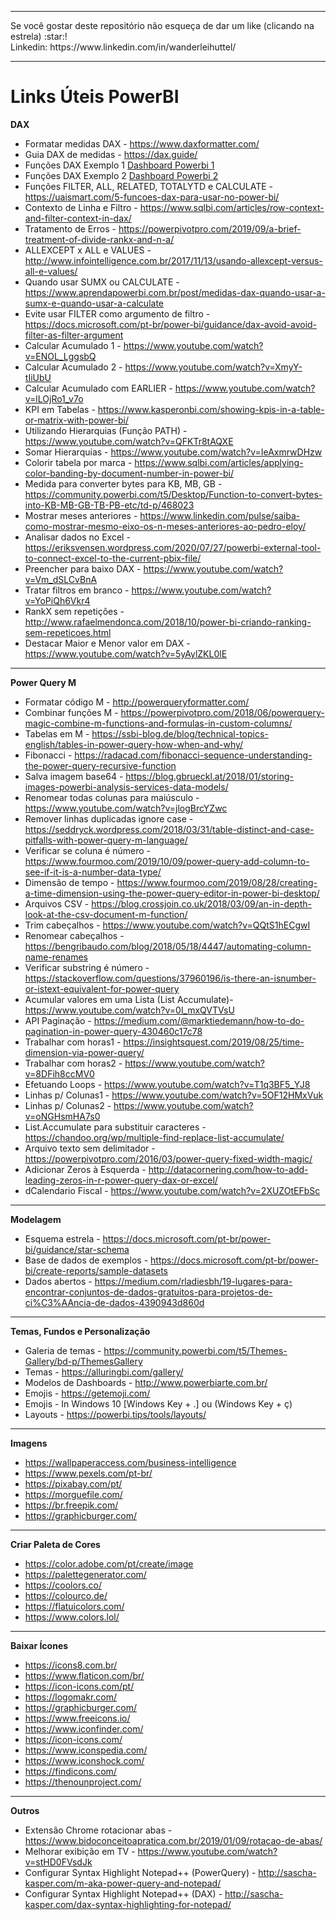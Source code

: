 <hr>
Se você gostar deste repositório não esqueça de dar um like (clicando na estrela) :star:!<br/>
Linkedin: https://www.linkedin.com/in/wanderleihuttel/
<hr>

# Links Úteis PowerBI

__DAX__ 
- Formatar medidas DAX - https://www.daxformatter.com/
- Guia DAX de medidas - https://dax.guide/
- Funções DAX Exemplo 1 [Dashboard Powerbi 1](https://app.powerbi.com/view?r=eyJrIjoiOWUxYzM4YzEtZDE2YS00MWFjLWE4ZWMtNjJmYTZmZjc4MjY0IiwidCI6IjdkMjIwM2Y0LTRiMzQtNDc2OS05OWNlLWZkYzMyOWMyMGZiZSJ9)
- Funções DAX Exemplo 2 [Dashboard Powerbi 2](https://app.powerbi.com/view?r=eyJrIjoiMTU2NDczNDctODg3MC00YmMwLTkxOTUtZmUwOTc2ODU3MDhmIiwidCI6IjVjNWFmNjNlLTAzMWQtNGI2Mi05ZTFlLTVhZjZlYWQxNWU5ZSIsImMiOjR9)
- Funções  FILTER, ALL, RELATED, TOTALYTD e CALCULATE - https://uaismart.com/5-funcoes-dax-para-usar-no-power-bi/
- Contexto de Linha e Filtro - https://www.sqlbi.com/articles/row-context-and-filter-context-in-dax/
- Tratamento de Erros - https://powerpivotpro.com/2019/09/a-brief-treatment-of-divide-rankx-and-n-a/
- ALLEXCEPT x ALL e VALUES - http://www.infointelligence.com.br/2017/11/13/usando-allexcept-versus-all-e-values/
- Quando usar SUMX ou CALCULATE - https://www.aprendapowerbi.com.br/post/medidas-dax-quando-usar-a-sumx-e-quando-usar-a-calculate
- Evite usar FILTER como argumento de filtro - https://docs.microsoft.com/pt-br/power-bi/guidance/dax-avoid-avoid-filter-as-filter-argument
- Calcular Acumulado 1 - https://www.youtube.com/watch?v=ENOL_LggsbQ
- Calcular Acumulado 2 - https://www.youtube.com/watch?v=XmyY-tIiUbU
- Calcular Acumulado com EARLIER - https://www.youtube.com/watch?v=lLOjRo1_v7o
- KPI em Tabelas - https://www.kasperonbi.com/showing-kpis-in-a-table-or-matrix-with-power-bi/
- Utilizando Hierarquias (Função PATH) - https://www.youtube.com/watch?v=QFKTr8tAQXE
- Somar Hierarquias - https://www.youtube.com/watch?v=IeAxmrwDHzw
- Colorir tabela por marca - https://www.sqlbi.com/articles/applying-color-banding-by-document-number-in-power-bi/
- Medida para converter bytes para KB, MB, GB - https://community.powerbi.com/t5/Desktop/Function-to-convert-bytes-into-KB-MB-GB-TB-PB-etc/td-p/468023
- Mostrar meses anteriores - https://www.linkedin.com/pulse/saiba-como-mostrar-mesmo-eixo-os-n-meses-anteriores-ao-pedro-eloy/
- Analisar dados no Excel - https://eriksvensen.wordpress.com/2020/07/27/powerbi-external-tool-to-connect-excel-to-the-current-pbix-file/
- Preencher para baixo DAX - https://www.youtube.com/watch?v=Vm_dSLCvBnA
- Tratar filtros em branco - https://www.youtube.com/watch?v=YoPiQh6Vkr4
- RankX sem repetições - http://www.rafaelmendonca.com/2018/10/power-bi-criando-ranking-sem-repeticoes.html
- Destacar Maior e Menor valor em DAX - https://www.youtube.com/watch?v=5yAylZKL0lE
___

__Power Query M__ 
- Formatar código M - http://powerqueryformatter.com/
- Combinar funções M - https://powerpivotpro.com/2018/06/powerquery-magic-combine-m-functions-and-formulas-in-custom-columns/
- Tabelas em M - https://ssbi-blog.de/blog/technical-topics-english/tables-in-power-query-how-when-and-why/
- Fibonacci - https://radacad.com/fibonacci-sequence-understanding-the-power-query-recursive-function
- Salva imagem base64 - https://blog.gbrueckl.at/2018/01/storing-images-powerbi-analysis-services-data-models/
- Renomear todas colunas para maiúsculo - https://www.youtube.com/watch?v=jlogBrcYZwc
- Remover linhas duplicadas ignore case - https://seddryck.wordpress.com/2018/03/31/table-distinct-and-case-pitfalls-with-power-query-m-language/
- Verificar se coluna é número - https://www.fourmoo.com/2019/10/09/power-query-add-column-to-see-if-it-is-a-number-data-type/
- Dimensão de tempo - https://www.fourmoo.com/2019/08/28/creating-a-time-dimension-using-the-power-query-editor-in-power-bi-desktop/
- Arquivos CSV - https://blog.crossjoin.co.uk/2018/03/09/an-in-depth-look-at-the-csv-document-m-function/
- Trim cabeçalhos - https://www.youtube.com/watch?v=QQtS1hECgwI
- Renomear cabeçalhos - https://bengribaudo.com/blog/2018/05/18/4447/automating-column-name-renames
- Verificar substring é número - https://stackoverflow.com/questions/37960196/is-there-an-isnumber-or-istext-equivalent-for-power-query
- Acumular valores em uma Lista (List Accumulate)- https://www.youtube.com/watch?v=0l_mxQVTVsU
- API Paginação - https://medium.com/@marktiedemann/how-to-do-pagination-in-power-query-430460c17c78
- Trabalhar com horas1 - https://insightsquest.com/2019/08/25/time-dimension-via-power-query/
- Trabalhar com horas2 - https://www.youtube.com/watch?v=8DFih8ccMV0
- Efetuando Loops - https://www.youtube.com/watch?v=T1q3BF5_YJ8
- Linhas p/ Colunas1 - https://www.youtube.com/watch?v=5OF12HMxVuk
- Linhas p/ Colunas2 - https://www.youtube.com/watch?v=oNGHsmHA7s0
- List.Accumulate para substituir caracteres - https://chandoo.org/wp/multiple-find-replace-list-accumulate/
- Arquivo texto sem delimitador - https://powerpivotpro.com/2016/03/power-query-fixed-width-magic/
- Adicionar Zeros à Esquerda - http://datacornering.com/how-to-add-leading-zeros-in-r-power-query-dax-or-excel/
- dCalendario Fiscal - https://www.youtube.com/watch?v=2XUZOtEFbSc

___

__Modelagem__
- Esquema estrela - https://docs.microsoft.com/pt-br/power-bi/guidance/star-schema
- Base de dados de exemplos - https://docs.microsoft.com/pt-br/power-bi/create-reports/sample-datasets
- Dados abertos - https://medium.com/rladiesbh/19-lugares-para-encontrar-conjuntos-de-dados-gratuitos-para-projetos-de-ci%C3%AAncia-de-dados-4390943d860d

___

__Temas, Fundos e Personalização__
- Galeria de temas - https://community.powerbi.com/t5/Themes-Gallery/bd-p/ThemesGallery
- Temas - https://alluringbi.com/gallery/
- Modelos de Dashboards - http://www.powerbiarte.com.br/
- Emojis - https://getemoji.com/ 
- Emojis - In Windows 10 [Windows Key + .] ou (Windows Key + ç)
- Layouts - https://powerbi.tips/tools/layouts/

___

__Imagens__
- https://wallpaperaccess.com/business-intelligence
- https://www.pexels.com/pt-br/
- https://pixabay.com/pt/
- https://morguefile.com/
- https://br.freepik.com/
- https://graphicburger.com/

___

__Criar Paleta de Cores__
- https://color.adobe.com/pt/create/image 
- https://palettegenerator.com/
- https://coolors.co/ 
- https://colourco.de/
- https://flatuicolors.com/
- https://www.colors.lol/

___

__Baixar Ícones__
- https://icons8.com.br/
- https://www.flaticon.com/br/
- https://icon-icons.com/pt/
- https://logomakr.com/
- https://graphicburger.com/
- https://www.freeicons.io/
- https://www.iconfinder.com/
- https://icon-icons.com/
- https://www.iconspedia.com/
- https://www.iconshock.com/
- https://findicons.com/
- https://thenounproject.com/

___

__Outros__
- Extensão Chrome rotacionar abas - https://www.bidoconceitoapratica.com.br/2019/01/09/rotacao-de-abas/
- Melhorar exibição em TV - https://www.youtube.com/watch?v=stHD0FVsdJk
- Configurar Syntax Highlight Notepad++ (PowerQuery) - http://sascha-kasper.com/m-aka-power-query-and-notepad/
- Configurar Syntax Highlight Notepad++ (DAX) - http://sascha-kasper.com/dax-syntax-highlighting-for-notepad/
